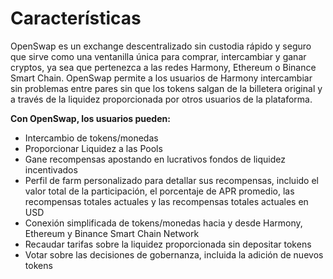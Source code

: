 # Características

OpenSwap es un exchange descentralizado sin custodia rápido y seguro que sirve como una ventanilla única para comprar, intercambiar y ganar cryptos, ya sea que pertenezca a las redes Harmony, Ethereum o Binance Smart Chain. OpenSwap permite a los usuarios de Harmony intercambiar sin problemas entre pares sin que los tokens salgan de la billetera original y a través de la liquidez proporcionada por otros usuarios de la plataforma.&#x20;

**Con OpenSwap, los usuarios pueden:**&#x20;

* Intercambio de tokens/monedas
* Proporcionar Liquidez a las Pools
* Gane recompensas apostando en lucrativos fondos de liquidez incentivados
* Perfil de farm personalizado para detallar sus recompensas, incluido el valor total de la participación, el porcentaje de APR promedio, las recompensas totales actuales y las recompensas totales actuales en USD
* Conexión simplificada de tokens/monedas hacia y desde Harmony, Ethereum y Binance Smart Chain Network&#x20;
* Recaudar tarifas sobre la liquidez proporcionada sin depositar tokens
* Votar sobre las decisiones de gobernanza, incluida la adición de nuevos tokens
